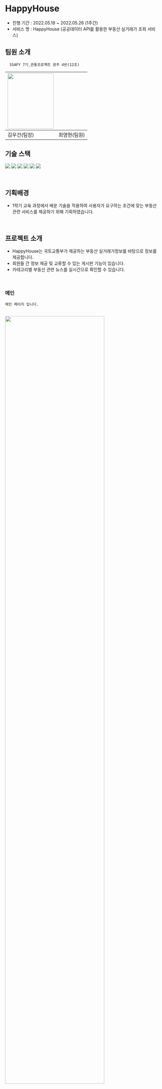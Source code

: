 # HappyHouse
- 진행 기간 : 2022.05.19 ~ 2022.05.26 (1주간) <br/>
- 서비스 명 : HappyHouse (공공데이터 API를 활용한 부동산 실거래가 조회 서비스)

## 팀원 소개

```
  SSAFY 7기_관통프로젝트 광주 4반(12조)
```
|<img src="https://postfiles.pstatic.net/MjAyMjExMjVfMTIy/MDAxNjY5MzQxODUzMjkw.-QTEbQWvauzLaeFHVXWeSYJyyVkKcNOFRAzeprbHC4Qg.NuH49BbO683PmPl8X9HE-Pf-oEI5L1zPCbxixNxqtTAg.JPEG.junwu19/KakaoTalk_Photo_2022-11-21-11-28-13.jpeg?type=w966" width="150" height="180"/> | |
|-|-|
| 김우건(팀장)|최영현(팀원)|

## 기술 스택

<img src="https://img.shields.io/badge/Spring-6DB33F?style=for-the-badge&logo=Spring&logoColor=white"> <img src="https://img.shields.io/badge/MyBatis-20336B?style=for-the-badge&logo=MyBatis&logoColor=white"> <img src="https://img.shields.io/badge/MySQL-4479A1?style=for-the-badge&logo=MySQL&logoColor=white"> <img src="https://img.shields.io/badge/Vue.js-4FC08D?style=for-the-badge&logo=Vue.js&logoColor=white"> <img src="https://img.shields.io/badge/HTML5-E34F26?style=for-the-badge&logo=HTML5&logoColor=white"> <img src="https://img.shields.io/badge/CSS3-1572B6?style=for-the-badge&logo=CSS3&logoColor=white">

<br>

## 기획배경

- 1학기 교육 과정에서 배운 기술을 적용하여 사용자가 요구하는 조건에 맞는 부동산 관련 서비스를 제공하기 위해 기획하였습니다.

<br>

## 프로젝트 소개

- HappyHouse는 국토교통부가 제공하는 부동산 실거래가정보를 바탕으로 정보를 제공합니다.  <br>
- 회원들 간 정보 제공 및 교류할 수 있는 게시판 기능이 있습니다.  <br>
- 카테고리별 부동산 관련 뉴스를 실시간으로 확인할 수 있습니다. <br>

<br>

### **메인**

```
메인 페이지 입니다.

```

<br>
<img src="https://user-images.githubusercontent.com/55612264/219225409-25d2fbbb-4855-4e63-bf01-5f1428baa1ba.gif" width="80%"/>

<br>

### **회원가입/로그인**

```
회원가입 후 로그인 페이지 입니다.

```

<br>
<img src="https://user-images.githubusercontent.com/55612264/219226155-d2b82464-b4dd-4c69-af55-1f0b24f8e38c.gif" width="80%"/>

<br>

### **게시판**

```
게시판 페이지 입니다. 로그인 이후 사용 가능합니다.

```

<br>
<img src="https://user-images.githubusercontent.com/55612264/219226531-21e5ced9-8473-481a-a760-88dda6ffcf92.gif" width="80%"/>

<br>

### **뉴스**

```
뉴스 페이지 입니다. 카테고리별 관련 부동산 뉴스를 제공합니다.

```

<br>
<img src="https://user-images.githubusercontent.com/55612264/219226854-d746e497-15d3-4ac9-bc8b-7c46b0e7e802.gif" width="80%"/>

<br>

### **부동산 실거래가 정보**

```
부동산 실거래가 안내 페이지 입니다. 조건에 맞는 실거래가 정보를 제공합니다.

```

<br>
<img src="https://user-images.githubusercontent.com/55612264/219227578-7877f227-a063-4055-ad1a-d9f5695531c0.gif" width="80%"/>

<br>

### **관심 목록**

```
관심 목록 페이지 입니다.

```

<br>
<img src="https://user-images.githubusercontent.com/55612264/219228319-9ad0bf21-ecda-4da6-b59c-05806e737c0e.gif" width="80%"/>


